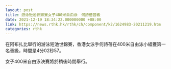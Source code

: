 ```yaml
---
layout: post
title: 游泳短池世錦賽女子400米自由泳　何詩蓓晉級
date: 2021-12-19 18:34:22.000000000 +08:00
link: https://news.rthk.hk/rthk/ch/component/k2/1624983-20211219.htm
categories: rthk
---
```


在阿布扎比舉行的游泳短池世錦賽，香港女泳手何詩蓓在400米自由泳小組獲第一名晉級，時間是4分02秒57。

女子400米自由泳決賽將於稍後時間舉行。
